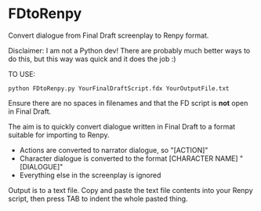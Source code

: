 # FDtoRenpy
Convert dialogue from Final Draft screenplay to Renpy format.

Disclaimer: I am not a Python dev!  There are probably much better ways to do this, but this way was quick and it does the job :)

TO USE:

`python FDtoRenpy.py YourFinalDraftScript.fdx YourOutputFile.txt`

Ensure there are no spaces in filenames and that the FD script is **not** open in Final Draft.

The aim is to quickly convert dialogue written in Final Draft to a format suitable for importing to Renpy.

- Actions are converted to narrator dialogue, so "[ACTION]"
- Character dialogue is converted to the format [CHARACTER NAME] "[DIALOGUE]"
- Everything else in the screenplay is ignored

Output is to a text file. Copy and paste the text file contents into your Renpy script, then press TAB to indent the whole pasted thing.
